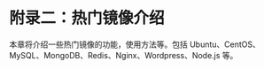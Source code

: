 # 附录二：热门镜像介绍

本章将介绍一些热门镜像的功能，使用方法等。包括 Ubuntu、CentOS、MySQL、MongoDB、Redis、Nginx、Wordpress、Node.js 等。


